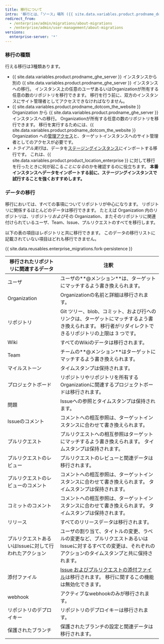 ```yaml
---
title: 移行について
intro: '移行とは、「ソース」場所 ({{ site.data.variables.product.prodname_dotcom_the_website }} Organization か {{ site.data.variables.product.prodname_ghe_server }} インスタンスのいずれか) から「ターゲット」となる {{ site.data.variables.product.prodname_ghe_server }} インスタンスにデータを移譲するプロセスです。 移行は、プラットフォームを変更したり、インスタンスのハードウェアをアップグレードしたりする場合にデータを転送するのに利用できます。'
redirect_from:
  - /enterprise/admin/migrations/about-migrations
  - /enterprise/admin/user-management/about-migrations
versions:
  enterprise-server: '*'
---
```


### 移行の種類

行える移行は3種類あります。

- {{ site.data.variables.product.prodname_ghe_server }} インスタンスから別の {{ site.data.variables.product.prodname_ghe_server }} インスタンスへの移行。 インスタンス上の任意のユーザあるいはOrganizationが所有する任意の数のリポジトリを移行できます。 移行を行う前に、双方のインスタンスにサイト管理者としてアクセスできなければなりません。
- {{ site.data.variables.product.prodname_dotcom_the_website }} Organization から {{ site.data.variables.product.prodname_ghe_server }} インスタンスへの移行。 Organizationが所有する任意の数のリポジトリを移行できます。 移行を実行するためには、{{ site.data.variables.product.prodname_dotcom_the_website }} Organization への[管理アクセス](/enterprise/user/articles/permission-levels-for-an-organization/)と、ターゲットインスタンスへのサイト管理者としてのアクセスが必要です。
- *トライアル実行*は、データを[ステージングインスタンス](/enterprise/admin/guides/installation/setting-up-a-staging-instance/)にインポートする移行です。 これは、{{ site.data.variables.product.product_location_enterprise }} に対して移行を行ったときに何が起こる*ことになる*のかを確認するのに役立ちます。 **本番インスタンスへデータをインポートする前に、ステージングインスタンスで試行することを強くおすすめします。**

### データの移行

移行においては、すべての事項についてリポジトリが中心になります。 リポジトリに関係するほとんどのデータは移行できます。 たとえば Organization 内のリポジトリは、リポジトリ*および*その Organization、またそのリポジトリに関連付けられているユーザ、Team、Issue、プルリクエストのすべてを移行します。

以下の表の項目はレポジトリと共に移行できます。 このデータの移行リストに記載されていない項目はどれも移行できません。

{{ site.data.reusables.enterprise_migrations.fork-persistence }}

| 移行されたリポジトリに関連するデータ            | 注釈                                                                                                            |
| ----------------------------- | ------------------------------------------------------------------------------------------------------------- |
| ユーザ                           | ユーザの**@メンション**は、ターゲットにマッチするよう書き換えられます。                                                                        |
| Organization                  | Organizationの名前と詳細は移行されます。                                                                                    |
| リポジトリ                         | Git ツリー、blob、コミット、および行へのリンクは、ターゲットにマッチするよう書き換えられます。 移行者がリダイレクトできるリポジトリの上限は 3 つです。                             |
| Wiki                          | すべてのWikiのデータは移行されます。                                                                                          |
| Team                          | チームの**@メンション**はターゲットにマッチするよう書き換えられます。                                                                         |
| マイルストーン                       | タイムスタンプは保持されます。                                                                                               |
| プロジェクトボード                     | リポジトリやリポジトリを所有するOrganizationに関連するプロジェクトボードは移行されます。                                                            |
| 問題                            | Issueへの参照とタイムスタンプは保持されます。                                                                                     |
| Issueのコメント                    | コメントへの相互参照は、ターゲットインスタンスに合わせて書き換えられます。                                                                         |
| プルリクエスト                       | プルリクエストへの相互参照はターゲットにマッチするよう書き換えられます。 タイムスタンプは保持されます。                                                          |
| プルリクエストのレビュー                  | プルリクエストのレビューと関連データは移行されます。                                                                                    |
| プルリクエストのレビューのコメント             | コメントへの相互参照は、ターゲットインスタンスに合わせて書き換えられます。 タイムスタンプは保持されます。                                                         |
| コミットのコメント                     | コメントへの相互参照は、ターゲットインスタンスに合わせて書き換えられます。 タイムスタンプは保持されます。                                                         |
| リリース                          | すべてのリリースデータは移行されます。                                                                                           |
| プルリクエストあるいはIssueに対して行われたアクション | ユーザの割り当て、タイトルの変更、ラベルの変更など、プルリクエストあるいはIssueに対するすべての変更は、それぞれのアクションのタイムスタンプと共に保持されます。                            |
| 添付ファイル                        | [Issue およびプルリクエストの添付ファイル](/articles/file-attachments-on-issues-and-pull-requests)は移行されます。 移行に関するこの機能は無効化できます。 |
| webhook                       | アクティブなwebhookのみが移行されます。                                                                                       |
| リポジトリのデプロイキー                  | リポジトリのデプロイキーは移行されます。                                                                                          |
| 保護されたブランチ                     | 保護されたブランチの設定と関連データは移行されます。                                                                                    |
